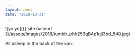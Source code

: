 ```yaml
---
layout: post
date: "2018-10-31"
---
```


![yo yo]({{ site.baseurl }}/assets/images/2018/tumblr_phh253qB4p1qlj3bd_540.jpg)

All asleep in the back of the van.

